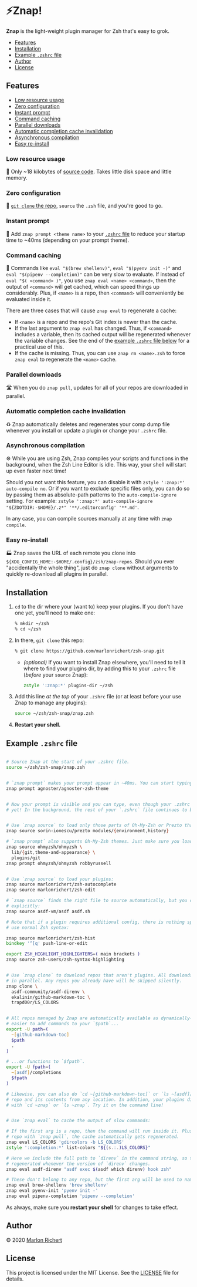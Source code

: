 # ⚡️Znap!
**Znap** is the light-weight plugin manager for Zsh that's easy to grok.

* [Features](#features)
* [Installation](#installation)
* [Example `.zshrc` file](#example-zshrc-file)
* [Author](#author)
* [License](#license)

## Features
* [Low resource usage](#low-resource-usage)
* [Zero configuration](#zero-configuration)
* [Instant prompt](#instant-prompt)
* [Command caching](#command-caching)
* [Parallel downloads](#parallel-downloads)
* [Automatic completion cache invalidation](#automatic-completion-cache-invalidation)
* [Asynchronous compilation](#asynchronous-compilation)
* [Easy re-install](#easy-re-install)

### Low resource usage
🐥 Only ~18 kilobytes of [source code](#functions). Takes little disk space and little memory.

### Zero configuration
🔌 [`git clone` the repo](#installation), `source` the `.zsh` file, and you're good to go.

### Instant prompt
🏃 Add `znap prompt <theme name>` to your [`.zshrc` file](#example-zshrc) to reduce your startup time
to ~40ms (depending on your prompt theme).

### Command caching
🥫 Commands like `eval "$(brew shellenv)"`, `eval "$(pyenv init -)"` and
`eval "$(pipenv --completion)"` can be very slow to evaluate. If instead of
`eval "$( <command> )"`, you use `znap eval <name> <command>`, then the output of `<command>` will
get cached, which can speed things up considerably. Plus, if `<name>` is a repo, then `<command>`
will conveniently be evaluated inside it.

There are three cases that will cause `znap eval` to regenerate a cache:
* If `<name>` is a repo and the repo's Git index is newer than the cache.
* If the last argument to `znap eval` has changed. Thus, if `<command>` includes a variable, then
  its cached output will be regenerated whenever the variable changes. See the end of the
  [example `.zshrc` file below]((#example-zshrc-file)) for a practical use of this.
* If the cache is missing. Thus, you can use `znap rm <name>.zsh` to force `znap eval` to
  regenerate the `<name>` cache.

### Parallel downloads
🛣 When you do `znap pull`, updates for all of your repos are downloaded in parallel.

### Automatic completion cache invalidation
♻️ Znap automatically deletes and regenerates your comp dump file whenever you install or update a
plugin or change your `.zshrc` file.

### Asynchronous compilation
⚙️ While you are using Zsh, Znap compiles your scripts and functions in the background, when the Zsh
Line Editor is idle. This way, your shell will start up even faster next time!

Should you not want this feature, you can disable it with `zstyle ':znap:*' auto-compile no`. Or if
you want to exclude specific files only, you can do so by passing them as absolute-path patterns to
the `auto-compile-ignore` setting. For example:
`zstyle ':znap:*' auto-compile-ignore "${ZDOTDIR:-$HOME}/.z*" '**/.editorconfig' '**.md'`.

In any case, you can compile sources manually at any time with `znap compile`.

### Easy re-install
🏭 Znap saves the URL of each remote you clone into
`${XDG_CONFIG_HOME:-$HOME/.config}/zsh/znap-repos`. Should you ever "accidentally the whole thing",
just do `znap clone` without arguments to quickly re-download all plugins in parallel.


## Installation
 1. `cd` to the dir where your (want to) keep your plugins. If you don't have one yet, you'll need
    to make one:
    ```zsh
    % mkdir ~/zsh
    % cd ~/zsh
    ```
 1. In there, `git clone` this repo:
    ```zsh
    % git clone https://github.com/marlonrichert/zsh-snap.git
    ```
    * _(optional)_ If you want to install Znap elsewhere, you'll need to tell it where to find your
      plugins dir, by adding this to your `.zshrc` file (_before_ your `source` Znap):
      ```zsh
      zstyle ':znap:*' plugins-dir ~/zsh
      ```
 1. Add this line _at the top_ of your `.zshrc` file (or at least before your use Znap to manage
    any plugins):
    ```zsh
    source ~/zsh/zsh-snap/znap.zsh
    ```
 1. **Restart your shell.**


## Example `.zshrc` file
```zsh

# Source Znap at the start of your .zshrc file.
source ~/zsh/zsh-snap/znap.zsh


# `znap prompt` makes your prompt appear in ~40ms. You can start typing right away!
znap prompt agnoster/agnoster-zsh-theme


# Now your prompt is visible and you can type, even though your .zshrc file hasn't finished loading
# yet! In the background, the rest of your `.zshrc` file continues to be executed.


# Use `znap source` to load only those parts of Oh-My-Zsh or Prezto that you really need:
znap source sorin-ionescu/prezto modules/{environment,history}

# `znap prompt` also supports Oh-My-Zsh themes. Just make sure you load the required libs first:
znap source ohmyzsh/ohmyzsh \
  lib/{git,theme-and-appearance} \
  plugins/git
znap prompt ohmyzsh/ohmyzsh robbyrussell


# Use `znap source` to load your plugins:
znap source marlonrichert/zsh-autocomplete
znap source marlonrichert/zsh-edit

# `znap source` finds the right file to source automatically, but you can also specify one
# explicitly:
znap source asdf-vm/asdf asdf.sh

# Note that if a plugin requires additional config, there is nothing special you need to do. Just
# use normal Zsh syntax:

znap source marlonrichert/zsh-hist
bindkey '^[q' push-line-or-edit

export ZSH_HIGHLIGHT_HIGHLIGHTERS=( main brackets )
znap source zsh-users/zsh-syntax-highlighting


# Use `znap clone` to download repos that aren't plugins. All downloads in the same call will occur
# in parallel. Any repos you already have will be skipped silently.
znap clone \
  asdf-community/asdf-direnv \
  ekalinin/github-markdown-toc \
  trapd00r/LS_COLORS


# All repos managed by Znap are automatically available as dynamically-named dirs. This makes it
# easier to add commands to your `$path`...
export -U path=(
  ~[github-markdown-toc]
  $path
  .
)

# ...or functions to `$fpath`.
export -U fpath=(
  ~[asdf]/completions
  $fpath
)

# Likewise, you can also do `cd ~[github-markdown-toc]` or `ls ~[asdf]/completions` to access a
# repo and its contents from any location. In addition, your plugins dir itself can be accessed
# with `cd ~znap` or `ls ~znap`. Try it on the command line!


# Use `znap eval` to cache the output of slow commands:

# If the first arg is a repo, then the command will run inside it. Plus, whenever you update the
# repo with `znap pull`, the cache automatically gets regenerated.
znap eval LS_COLORS 'gdircolors -b LS_COLORS'
zstyle ':completion:*' list-colors "${(s.:.)LS_COLORS}"

# Here we include the full path to `direnv` in the command string, so that the cache will be
# regenerated whenever the version of `direnv` changes.
znap eval asdf-direnv "asdf exec $(asdf which direnv) hook zsh"

# These don't belong to any repo, but the first arg will be used to name the cache file.
znap eval brew-shellenv 'brew shellenv'
znap eval pyenv-init 'pyenv init -'
znap eval pipenv-completion 'pipenv --completion'

```

As always, make sure you **restart your shell** for changes to take effect.


## Author
© 2020 [Marlon Richert](https://github.com/marlonrichert)


## License
This project is licensed under the MIT License. See the
[LICENSE](LICENSE) file for details.
